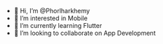 - 👋 Hi, I’m @Phorlharkhemy
- 👀 I’m interested in Mobile
- 🌱 I’m currently learning Flutter
- 💞️ I’m looking to collaborate on App Development

<!---
Phorlharkhemy/Phorlharkhemy is a ✨ special ✨ repository because its `README.md` (this file) appears on your GitHub profile.
You can click the Preview link to take a look at your changes.
--->
